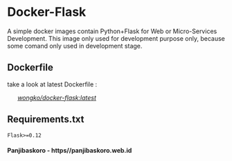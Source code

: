 # Docker-Flask 
  
A simple docker images contain Python+Flask for Web or Micro-Services Development. This image only used for development purpose only, because some comand only used in development stage. 

## Dockerfile

take a look at latest Dockerfile :

&nbsp;&nbsp;&nbsp;&nbsp;&nbsp;&nbsp;[*wongko/docker-flask:latest*](../master/Dockerfile)

## Requirements.txt

```Flask>=0.12```

#### Panjibaskoro - https//panjibaskoro.web.id

